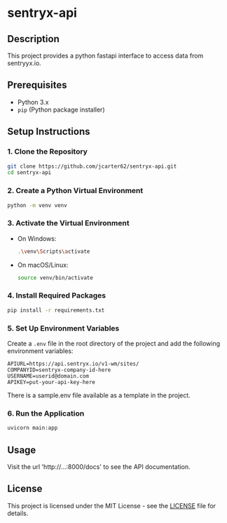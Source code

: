 # sentryx-api 

## Description
This project provides a python fastapi interface to access data from sentryyx.io.

## Prerequisites
- Python 3.x
- `pip` (Python package installer)

## Setup Instructions

### 1. Clone the Repository
```bash
git clone https://github.com/jcarter62/sentryx-api.git
cd sentryx-api
```

### 2. Create a Python Virtual Environment
```bash
python -m venv venv
```

### 3. Activate the Virtual Environment
- On Windows:
  ```bash
  .\venv\Scripts\activate
  ```
- On macOS/Linux:
  ```bash
  source venv/bin/activate
  ```

### 4. Install Required Packages
```bash
pip install -r requirements.txt
```

### 5. Set Up Environment Variables
Create a `.env` file in the root directory of the project and add the following environment variables:
```
APIURL=https://api.sentryx.io/v1-wm/sites/
COMPANYID=sentryx-company-id-here
USERNAME=userid@domain.com
APIKEY=put-your-api-key-here
```
There is a sample.env file available as a template in the project.

### 6. Run the Application
```bash
uvicorn main:app
```

## Usage
Visit the url 'http://...:8000/docs' to see the API documentation.

## License
This project is licensed under the MIT License - see the [LICENSE](LICENSE) file for details.
```
